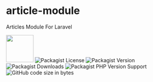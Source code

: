 # article-module
Articles Module For Laravel

<a href="https://laravel.com" target="_blank"><img src="https://laravel.com/img/logotype.min.svg" width="75"></a> 
![Packagist License](https://img.shields.io/packagist/l/isimplepleb/article-module?style=flat)
![Packagist Version](https://img.shields.io/packagist/v/simplepleb/article-module)
![Packagist Downloads](https://img.shields.io/packagist/dt/simplepleb/article-module)
![Packagist PHP Version Support](https://img.shields.io/packagist/php-v/simplepleb/article-module)
![GitHub code size in bytes](https://img.shields.io/github/languages/code-size/simplepleb/article-module)

